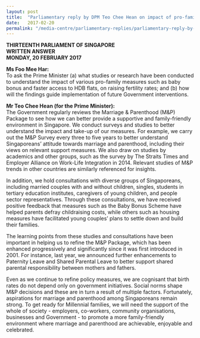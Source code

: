 ```yaml
---
layout: post
title:  "Parliamentary reply by DPM Teo Chee Hean on impact of pro-family measures on raising fertility rates"
date:   2017-02-20
permalink: "/media-centre/parliamentary-replies/parliamentary-reply-by-dpm-teo-chee-hean-on-20-feb-2017"
---
```


**THIRTEENTH PARLIAMENT OF SINGAPORE  
WRITTEN ANSWER  
MONDAY, 20 FEBRUARY 2017**

**Ms Foo Mee Har:**  
To ask the Prime Minister (a) what studies or research have been conducted to understand the impact of various pro-family measures such as baby bonus and faster access to HDB flats, on raising fertility rates; and (b) how will the findings guide implementation of future Government interventions.

**Mr Teo Chee Hean (for the Prime Minister):**  
The Government regularly reviews the Marriage & Parenthood (M&P) Package to see how we can better provide a supportive and family-friendly environment in Singapore. We conduct surveys and studies to better understand the impact and take-up of our measures. For example, we carry out the M&P Survey every three to five years to better understand Singaporeans’ attitude towards marriage and parenthood, including their views on relevant support measures. We also draw on studies by academics and other groups, such as the survey by The Straits Times and Employer Alliance on Work-Life Integration in 2014. Relevant studies of M&P trends in other countries are similarly referenced for insights.

In addition, we hold consultations with diverse groups of Singaporeans, including married couples with and without children, singles, students in tertiary education institutes, caregivers of young children, and people sector representatives. Through these consultations, we have received positive feedback that measures such as the Baby Bonus Scheme have helped parents defray childraising costs, while others such as housing measures have facilitated young couples’ plans to settle down and build their families.

The learning points from these studies and consultations have been important in helping us to refine the M&P Package, which has been enhanced progressively and significantly since it was first introduced in 2001. For instance, last year, we announced further enhancements to Paternity Leave and Shared Parental Leave to better support shared parental responsibility between mothers and fathers.

Even as we continue to refine policy measures, we are cognisant that birth rates do not depend only on government initiatives. Social norms shape M&P decisions and these are in turn a result of multiple factors. Fortunately, aspirations for marriage and parenthood among Singaporeans remain strong. To get ready for Millennial families, we will need the support of the whole of society - employers, co-workers, community organisations, businesses and Government - to promote a more family-friendly environment where marriage and parenthood are achievable, enjoyable and celebrated.


